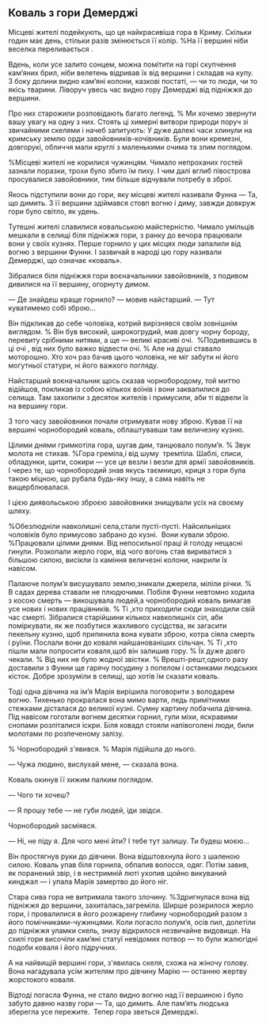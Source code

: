 ## Коваль з гори Демерджі

Місцеві жителі подейкують, що це найкрасивіша гора в Криму.
Скільки годин має день, стільки разів змінюється її колір.
%На її вершині ніби веселка переливається .

Вдень, коли усе залито сонцем, можна помітити на горі скупчення кам’яних брил, ніби велетень відривав їх від вершини і складав на купу.
З боку долини видно кам’яні колони, казкові постаті, — чи то люди, чи то якісь тварини.
Ліворуч увесь час видно гору Демерджі від підніжжя до вершини.

Про них старожили розповідають багато легенд.
% Ми хочемо звернути вашу увагу на одну з них.
Стоять ці химерні витвори природи поруч зі звичайними скелями і начеб запитують:
У дуже далекі часи хлинули на кримську землю орди завойовників-кочівників.
Були вони кремезні, довгорукі, обличчя мали круглі з маленькими очима та злим поглядом.



%Місцеві жителі не корилися чужинцям.
Чимало непроханих гостей зазнали поразки, трохи було збито їм пиху.
І чим далі вглиб півострова просувалися завойовники, тим більше відчували потребу в зброї.

Якось підступили вони до гори, яку місцеві жителі називали Фунна — Та, що димить.
З її вершини здіймався стовп вогню і диму, завжди довкруж гори було світло, як удень.

Тутешні жителі славилися ковальською майстерністю.
Чимало умільців мешкали в селищі біля підніжжя гори, з ранку до вечора працювали вони у своїх кузнях.
Перше горнило у цих місцях люди запалили від вогню з вершини Фунни.
І зазвичай в народі цю гору називали Демерджі, що означає «коваль».

Зібралися біля підніжжя гори воєначальники завойовників, з подивом дивилися на її вершину, огорнуту димом.

— Де знайдеш краще горнило? — мовив найстарший. — Тут куватимемо собі зброю...

Він підкликав до себе чоловіка, котрий вирізнявся своїм зовнішнім виглядом.
% Він був високий, широкогрудий, мав довгу чорну бороду, перевиту срібними нитями, а ще — великі красиві очі.
 %Подивившись в ці очі , від них було важко відвести очі.
% Але на душі ставало моторошно.
Хто хоч раз бачив цього чоловіка, не міг забути ні його могутньої статури, ні його важкого погляду.

Найстарший воєначальник щось сказав чорнобородому, той миттю відійшов, покликав із собою кількох воїнів і вони заквапилися до селища.
Там захопили з десяток жителів і примусили, аби ті відвели їх на вершину гори.

З того часу завойовники почали отримувати нову зброю.
Кував її на вершині чорнобородий коваль, облаштувавши там величезну кузню.

Цілими днями гримкотіла гора, шугав дим, танцювало полум’я.
% Звук молота не стихав.
%Гора греміла,і від шуму  тремтіла.
Шаблі, списи, обладунки, щити, сокири — усе це везли і везли для армії завойовників.
І через те, що чорнобородий знав якусь таємницю, криця з гори була такою міцною, що рубала будь-яку іншу, а сама навіть не вищерблювалася.

І цією диявольською зброєю завойовники знищували усіх на своєму шляху.

%Обезлюдніли навколишні села,стали пусті-пусті.
Найсильніших чоловіків було примусово забрано до кузні.
 Вони кували зброю.
%Працювали цілими днями.
Від непосильної праці й голоду нещасні гинули.
Розкопали жерло гори, від чого вогонь став вириватися з більшою силою, висікли із каміння величезні колони, накрили їх навісом.

Палаюче полум’я висушувало землю,зникали джерела, міліли річки.
% В садах дерева ставали не плюдючими.
Побіля Фунни невтомно ходила з косою смерть — викошувала людей,а чорнобородий коваль вимагав усе нових і нових працівників.
% Ті ,хто приходили сюди знаходили свій час смерті.
Зібралися старійшини кількох навколишніх сіл, аби поміркувати, як же позбутися жахливого сусідства, як загасити пекельну кузню, щоб припинила вона кувати зброю, котра сіяла смерть і руїни.
Послали вони до коваля найшанованіших сільчан.
% Ті ,хто пішли мали попросити коваля,щоб він залишив гору.
% Їх дуже довго чекали.
% Від них не було жодної звістки.
% Врешті-решт,одного разу доставили з Фунни ще гарячу посудину з попелом і останками людських кісток.
Добре зрозуміли в селищі, що хотів їм сказати коваль. 

Тоді одна дівчина на ім’я Марія вирішила поговорити з володарем вогню.
Тихенько прокралася вона мимо варти, ледь примітними стежками дісталася до великої кузні.
Сумну картину побачила дівчина.
Під навісом гоготали вогнем десятки горнил, гули міхи, яскравими снопами розліталися іскри.
Біля ковадл стояли напівоголені люди, били молотами по розпеченому залізу.

% Чорнобородий з'явився.
% Марія підійшла до нього.

— Чужа людино, вислухай мене, — сказала вона.

Коваль окинув її хижим палким поглядом.

— Чого ти хочеш?

— Я прошу тебе — не губи людей, іди звідси.

Чорнобородий засміявся.

— Ні, не піду я.
Для чого мені йти?
І тебе тут залишу.
Ти будеш моєю...

Він простягнув руки до дівчини.
Вона відштовхнула його з шаленою силою.
Коваль упав біля горнила, обпалив волосся, одяг.
Потім завив, як поранений звір, і в нестримній люті ухопив щойно викуваний кинджал — і упала Марія замертво до його ніг.

Стара сива гора не витримала такого злочину.
%Здригнулася вона від підніжжя до вершини, захиталась,загреміла.
Ширше розкрилося жерло гори, і провалилися в його розжарену глибину чорнобородий разом з його помічниками-чужинцями.
Коли погасло полум’я, осів пил, долетіли до підніжжя уламки скель, знизу відкрилося незвичайне видовище.
На схилі гори височіли кам’яні статуї невідомих потвор — то були жалюгідні подоби коваля і його підручних.

А на найвищій вершині гори, з'явилась скеля, схожа на жіночу голову.
Вона нагадувала усім жителям про дівчину Марію — останню жертву жорстокого коваля.

Відтоді погасла Фунна, не стало видно вогню над її вершиною і було забуто давню назву гори — Та, що димить.
Але пам’ять людська зберегла усе пережите.
 Тепер гора зветься Демерджі.
